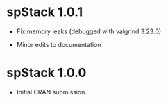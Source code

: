 # spStack 1.0.1

* Fix memory leaks (debugged with valgrind 3.23.0)

* Minor edits to documentation

# spStack 1.0.0

* Initial CRAN submission.
